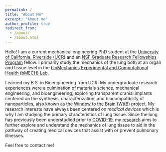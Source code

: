 ```yaml
---
permalink: /
title: "About Me"
excerpt: "About me"
author_profile: true
redirect_from: 
  - /about/
  - /about.html
---
```


Hello! I am a current mechanical engineering PhD student at the [University of California, Riverside (UCR)](https://ucr.edu) 
and an [NSF Graduate Research Fellowships Program](https://insideucr.ucr.edu/awards/2022/05/24/four-ucr-students-win-national-science-foundation-fellowships) fellow. 
I primarily study the mechanics of the lung both at an organ and tissue level in the [bioMechanics 
Experimental and Computational Health (bMECH) Lab](https://bmech.engr.ucr.edu). 

I earned my B.S. in Bioengineering from UCR. My undergraduate research experiences were a culmination of materials science, 
mechanical engineering, and bioengineering, exploring transparent cranial implants centered on the synthesis, characterization,
and biocompatibility of nanoparticles, also known as the 
[Window to the Brain (WttB)](https://www.universityofcalifornia.edu/news/international-window-brain-research-team-gathers-uc-riverside) project. 
My research interests have always been centered on *medical devices* which is why I am studying the primary chracteristics 
of lung tissue. Since the lung has previously been understudied prior to 
[COVID-19](https://news.ucr.edu/articles/2020/05/14/covid-19-highlights-what-we-have-yet-learn-about-lung-mechanics), my [research](research) aims to 
further explore and understand the mechanics of lung tissue to aid in the pathway
of creating medical devices that assist with or prevent pulmonary illnesses.

Feel free to contact me!
